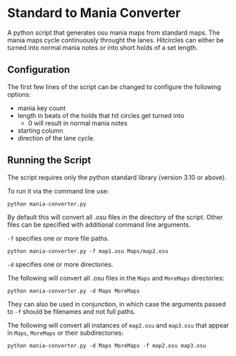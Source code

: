# Standard to Mania Converter

A python script that generates osu mania maps from standard maps. The mania maps cycle continuously throught the lanes. Hitcircles can either be turned into normal mania notes or into short holds of a set length.

## Configuration
The first few lines of the script can be changed to configure the following options:
- mania key count 
- length in beats of the holds that hit circles get turned into
  - 0 will result in normal mania notes
- starting column
- direction of the lane cycle.

## Running the Script
The script requires only the python standard library (version 3.10 or above).

To run it via the command line use:
```shell
python mania-converter.py
```
By default this will convert all .osu files in the directory of the script. Other files can be specified with additional command line arguments.

`-f` specifies one or more file paths.
```shell
python mania-converter.py -f map1.osu Maps/map2.osu
```

`-d` specifies one or more directories.

The following will convert all .osu files in the `Maps` and `MoreMaps` directories:
```shell
python mania-converter.py -d Maps MoreMaps
```

They can also be used in conjunction, in which case the arguments passed to `-f` should be filenames and not full paths.

The following will convert all instances of `map2.osu` and `map3.osu` that appear in `Maps`, `MoreMaps` or their subdirectories:
```shell
python mania-converter.py -d Maps MoreMaps -f map2.osu map3.osu
```













